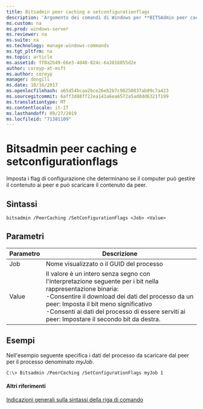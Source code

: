 ```yaml
---
title: Bitsadmin peer caching e setconfigurationflags
description: 'Argomento dei comandi di Windows per **BITSAdmin peer caching e setconfigurationflags** : imposta i flag di configurazione che determinano se il computer può fornire contenuti ai peer e può scaricare il contenuto dai peer.'
ms.custom: na
ms.prod: windows-server
ms.reviewer: na
ms.suite: na
ms.technology: manage-windows-commands
ms.tgt_pltfrm: na
ms.topic: article
ms.assetid: ff0a2b49-66e3-4d40-824c-6a3816055d2e
author: coreyp-at-msft
ms.author: coreyp
manager: dongill
ms.date: 10/16/2017
ms.openlocfilehash: a65d54bcaa2bce26eb2b7c98250837ab09c7a423
ms.sourcegitcommit: 6aff3d88ff22ea141a6ea6572a5ad8dd6321f199
ms.translationtype: MT
ms.contentlocale: it-IT
ms.lasthandoff: 09/27/2019
ms.locfileid: "71381109"
---
```

# <a name="bitsadmin-peercaching-and-setconfigurationflags"></a>Bitsadmin peer caching e setconfigurationflags



Imposta i flag di configurazione che determinano se il computer può gestire il contenuto ai peer e può scaricare il contenuto da peer.

## <a name="syntax"></a>Sintassi

```
bitsadmin /PeerCaching /SetConfigurationFlags <Job> <Value>
```

## <a name="parameters"></a>Parametri

|Parametro|Descrizione|
|---------|-----------|
|Job|Nome visualizzato o il GUID del processo|
|Value|Il valore è un intero senza segno con l'interpretazione seguente per i bit nella rappresentazione binaria:</br>-Consentire il download dei dati del processo da un peer: Imposta il bit meno significativo</br>-Consenti ai dati del processo di essere serviti ai peer: Impostare il secondo bit da destra.|

## <a name="BKMK_examples"></a>Esempi

Nell'esempio seguente specifica i dati del processo da scaricare dal peer per il processo denominato *myJob*.
```
C:\> Bitsadmin /PeerCaching /SetConfigurationFlags myJob 1
```

#### <a name="additional-references"></a>Altri riferimenti

[Indicazioni generali sulla sintassi della riga di comando](command-line-syntax-key.md)